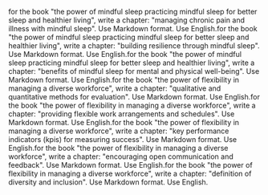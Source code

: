 for the book "the power of mindful sleep practicing mindful sleep for better sleep and healthier living", write a chapter: "managing chronic pain and illness with mindful sleep". Use Markdown format. Use English.for the book "the power of mindful sleep practicing mindful sleep for better sleep and healthier living", write a chapter: "building resilience through mindful sleep". Use Markdown format. Use English.for the book "the power of mindful sleep practicing mindful sleep for better sleep and healthier living", write a chapter: "benefits of mindful sleep for mental and physical well-being". Use Markdown format. Use English.for the book "the power of flexibility in managing a diverse workforce", write a chapter: "qualitative and quantitative methods for evaluation". Use Markdown format. Use English.for the book "the power of flexibility in managing a diverse workforce", write a chapter: "providing flexible work arrangements and schedules". Use Markdown format. Use English.for the book "the power of flexibility in managing a diverse workforce", write a chapter: "key performance indicators (kpis) for measuring success". Use Markdown format. Use English.for the book "the power of flexibility in managing a diverse workforce", write a chapter: "encouraging open communication and feedback". Use Markdown format. Use English.for the book "the power of flexibility in managing a diverse workforce", write a chapter: "definition of diversity and inclusion". Use Markdown format. Use English.
